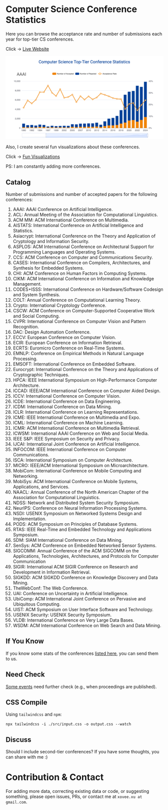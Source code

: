 # Computer Science Conference Statistics

Here you can browse the acceptance rate and number of submissions each year for top-tier CS conferences.

Click -> [Live Website](https://csconfstats.xoveexu.com/)

![](./img/csconfstats-intro.png)

Also, I create several fun visualizations about these conferences. 

Click -> [Fun Visualizations](https://csconfstats.xoveexu.com/fun-fact.html)

PS: I am constantly adding more conferences. 

## Catalog

Number of submissions and number of accepted papers for the following conferences:

1. AAAI: AAAI Conference on Artificial Intelligence.
1. ACL: Annual Meeting of the Association for Computational Linguistics.
1. ACM MM: ACM International Conference on Multimedia.
1. AISTATS: International Conference on Artificial Intelligence and Statistics. 
1. Asiacrypt: International Conference on the Theory and Application of Cryptology and Information Security.
1. ASPLOS: ACM International Conference on Architectural Support for Programming Languages and Operating Systems. 
1. CCS: ACM Conference on Computer and Communications Security.
1. CASES: International Conference on Compilers, Architectures, and Synthesis for Embedded Systems.
1. CHI: ACM Conference on Human Factors in Computing Systems.
1. CIKM: ACM International Conference on Information and Knowledge Management.
1. CODES+ISSS: International Conference on Hardware/Software Codesign and System Synthesis.
1. COLT: Annual Conference on Computational Learning Theory.
1. Crypto: International Cryptology Conference.
1. CSCW: ACM Conference on Computer-Supported Cooperative Work and Social Computing.
1. CVPR: International Conference on Computer Vision and Pattern Recognition.
1. DAC: Design Automation Conference. 
1. ECCV: European Conference on Computer Vision.
1. ECIR: European Conference on Information Retrieval.
1. ECRTS: Euromicro Conference on Real-Time Systems.
1. EMNLP: Conference on Empirical Methods in Natural Language Processing.
1. EMSOFT: International Conference on Embedded Software.
1. Eurocrypt: International Conference on the Theory and Applications of Cryptographic Techniques.
1. HPCA: IEEE International Symposium on High-Performance Computer Architecture.
1. ICCAD: IEEE/ACM International Conference on Computer Aided Design.
1. ICCV: International Conference on Computer Vision.
1. ICDE: International Conference on Data Engineering.
1. ICDM: International Conference on Data Mining.
1. ICLR: International Conference on Learning Representations.
1. ICME: IEEE International Conference on Multimedia and Expo.
1. ICML: International Conference on Machine Learning.
1. ICMR: ACM International Conference on Multimedia Retrieval.
1. ICWSM: International AAAI Conference on Web and Social Media.
1. IEEE S&P: IEEE Symposium on Security and Privacy. 
1. IJCAI: International Joint Conference on Artificial Intelligence.
1. INFOCOM: IEEE International Conference on Computer Communications.
1. ISCA: International Symposium on Computer Architecture.
1. MICRO: IEEE/ACM International Symposium on Microarchitecture. 
1. MobiCom: International Conference on Mobile Computing and Networking.
1. MobiSys: ACM International Conference on Mobile Systems, Applications, and Services.
1. NAACL: Annual Conference of the North American Chapter of the Association for Computational Linguistics.
1. NDSS: Network and Distributed System Security Symposium. 
1. NeurIPS: Conference on Neural Information Processing Systems.
1. NSDI: USENIX Symposium on Networked Systems Design and Implementation.
1. PODS: ACM Symposium on Principles of Database Systems.
1. RTAS: IEEE Real-Time and Embedded Technology and Applications Symposium. 
1. SDM: SIAM International Conference on Data Mining.
1. SenSys: ACM Conference on Embedded Networked Sensor Systems.
1. SIGCOMM: Annual Conference of the ACM SIGCOMM on the Applications, Technologies, Architectures, and Protocols for Computer Communication
1. SIGIR: International ACM SIGIR Conference on Research and Development in Information Retrieval.
1. SIGKDD: ACM SIGKDD Conference on Knowledge Discovery and Data Mining.
1. TheWebConf: The Web Conference.
1. UAI: Conference on Uncertainty in Artificial Intelligence. 
1. UbiComp: ACM International Joint Conference on Pervasive and Ubiquitous Computing.
1. UIST: ACM Symposium on User Interface Software and Technology.
1. USENIX Security: USENIX Security Symposium. 
1. VLDB: International Conference on Very Large Data Bases.
1. WSDM: ACM International Conference on Web Search and Data Mining.


## If You Know

If you know some stats of the conferences [listed here](./If-You-Know.md), you can send them to us. 

## Need Check

[Some events](./Need-Check.md) need further check (e.g., when proceedings are published). 

## CSS Compile

Using `tailwindcss` and `npm`:
```shell
npx tailwindcss -i ./src/input.css -o output.css --watch
```

## Discuss

Should I include second-tier conferences? If you have some thoughts, you can share with me :)


# Contribution & Contact

For adding more data, correcting existing data or code, or suggesting something, please open issues, PRs, or contact me at `xovee.xu at gmail.com`.

